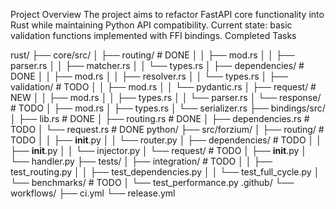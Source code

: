 Project Overview
The project aims to refactor FastAPI core functionality into Rust while maintaining Python API compatibility. Current state: basic validation functions implemented with FFI bindings.
Completed Tasks

rust/
├── core/src/
│   ├── routing/          # DONE
│   │   ├── mod.rs
│   │   ├── parser.rs
│   │   ├── matcher.rs
│   │   └── types.rs
│   ├── dependencies/     # DONE
│   │   ├── mod.rs
│   │   ├── resolver.rs
│   │   └── types.rs
│   ├── validation/       # TODO
│   │   ├── mod.rs
│   │   └── pydantic.rs
│   ├── request/          # NEW
│   │   ├── mod.rs
│   │   ├── types.rs
│   │   └── parser.rs
│   └── response/         # TODO
│       ├── mod.rs
│       ├── types.rs
│       └── serializer.rs
├── bindings/src/
│   ├── lib.rs            # DONE
│   ├── routing.rs        # DONE
│   ├── dependencies.rs   # TODO
│   └── request.rs        # DONE
python/
├── src/forzium/
│   ├── routing/          # TODO
│   │   ├── __init__.py
│   │   └── router.py
│   ├── dependencies/     # TODO
│   │   ├── __init__.py
│   │   └── injector.py
│   └── request/          # TODO
│       ├── __init__.py
│       └── handler.py
├── tests/
│   ├── integration/      # TODO
│   │   ├── test_routing.py
│   │   ├── test_dependencies.py
│   │   └── test_full_cycle.py
│   └── benchmarks/       # TODO
│       └── test_performance.py
.github/
└── workflows/
    ├── ci.yml
    └── release.yml